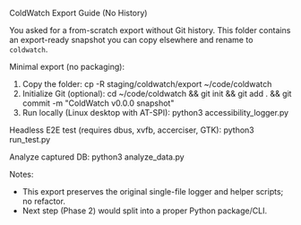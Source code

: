 ColdWatch Export Guide (No History)

You asked for a from-scratch export without Git history. This folder contains an export-ready snapshot you can copy elsewhere and rename to `coldwatch`.

Minimal export (no packaging):
1) Copy the folder:
   cp -R staging/coldwatch/export ~/code/coldwatch
2) Initialize Git (optional):
   cd ~/code/coldwatch && git init && git add . && git commit -m "ColdWatch v0.0.0 snapshot"
3) Run locally (Linux desktop with AT-SPI):
   python3 accessibility_logger.py

Headless E2E test (requires dbus, xvfb, accerciser, GTK):
   python3 run_test.py

Analyze captured DB:
   python3 analyze_data.py

Notes:
- This export preserves the original single-file logger and helper scripts; no refactor.
- Next step (Phase 2) would split into a proper Python package/CLI.

